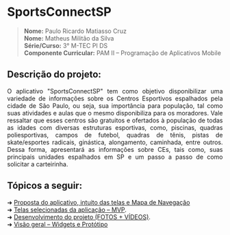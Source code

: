 
# SportsConnectSP

> **Nome:** Paulo Ricardo Matiasso Cruz <br>
> **Nome:** Matheus Militão da Silva <br>
> **Série/Curso:** 3° M-TEC PI DS <br>
> **Componente Curricular:** PAM II – Programação de Aplicativos Mobile

## Descrição do projeto:
<p align="justify">
O aplicativo "SportsConnectSP" tem como objetivo disponibilizar uma variedade de informações sobre os Centros Esportivos espalhados pela cidade de São Paulo, ou seja, sua importância para população, tal como suas atividades e aulas que o mesmo disponibiliza para os moradores. Vale ressaltar que esses centros são gratuitos e ofertados à população de todas as idades com diversas estruturas esportivas, como, piscinas, quadras poliesportivas, campos de futebol, quadras de tênis, pistas de skate/esportes radicais, ginástica, alongamento, caminhada, entre outros. Dessa forma, apresentará as informações sobre CEs, tais como, suas principais unidades espalhados em SP e um passo a passo de como solicitar a carteirinha. </p>

## Tópicos a seguir:

➜ [Proposta do aplicativo, intuito das telas e Mapa de Navegação](https://github.com/paulormcruz/SportsConnect/wiki/Explica%C3%A7%C3%A3o-sobre-o-Aplicativo) <br>
➜ [Telas selecionadas da aplicação – MVP](https://github.com/paulormcruz/SportsConnectSP/wiki/PRIMEIRA-PARTE-(MVP-%E2%80%93-Minimum-Viable-Product)). <br>
➜ [Desenvolvimento do projeto (FOTOS + VÍDEOS)](https://github.com/paulormcruz/SportsConnectSP/wiki/Desenvolvimento-do-projeto). <br>
➜ [Visão geral – Widgets e Protótipo](https://github.com/paulormcruz/SportsConnect/wiki/Widgets-utilizados-(especifica%C3%A7%C3%B5es)-e-Prot%C3%B3tipo) <br>
